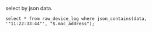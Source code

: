 select by json data.
```
select * from raw_device_log where json_contains(data, '"11:22:33:44"', "$.mac_address");
```

